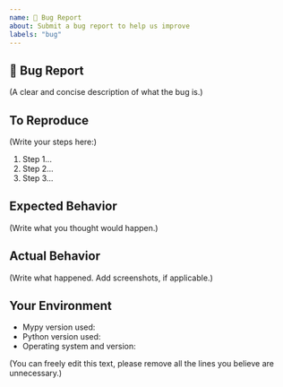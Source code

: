 ```yaml
---
name: 🐛 Bug Report
about: Submit a bug report to help us improve
labels: "bug"
---
```


<!--
Note: if you are reporting a wrong signature of a function or a class in
the standard library, then the typeshed tracker is better suited
for this report: https://github.com/python/typeshed/issues
-->

## 🐛 Bug Report

(A clear and concise description of what the bug is.)

## To Reproduce

(Write your steps here:)

1. Step 1...
1. Step 2...
1. Step 3...

## Expected Behavior

<!--
  How did you expect your project to behave?
  It’s fine if you’re not sure your understanding is correct.
  Write down what you thought would happen.
-->

(Write what you thought would happen.)

## Actual Behavior

<!--
  Did something go wrong?
  Is something broken, or not behaving as you expected?
  Describe this section in detail, and attach screenshots if possible.
  Don't only say "it doesn't work"!
-->

(Write what happened. Add screenshots, if applicable.)

## Your Environment

<!-- Include as many relevant details about the environment you experienced the bug in -->

- Mypy version used:
- Python version used:
- Operating system and version:

(You can freely edit this text, please remove all the lines
you believe are unnecessary.)
